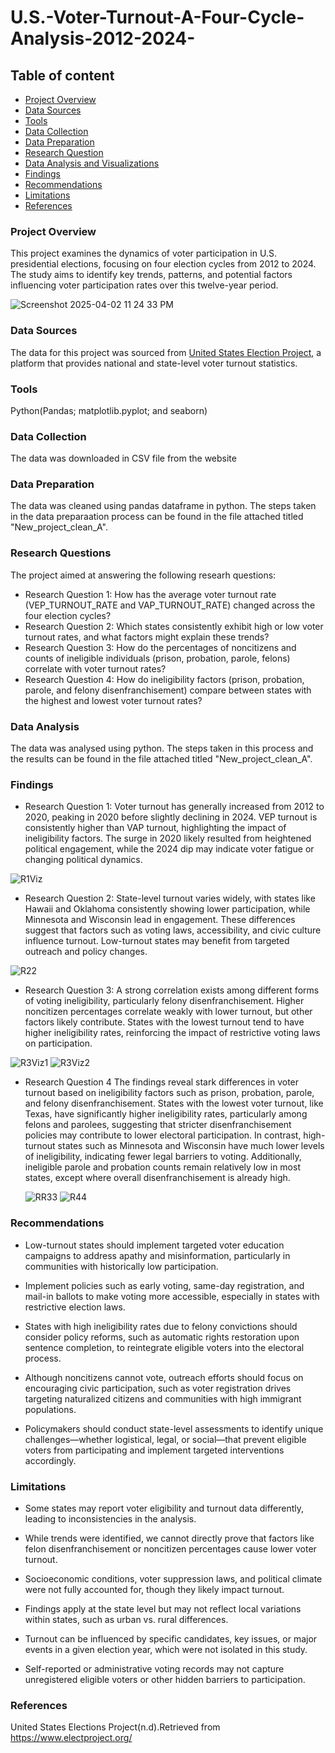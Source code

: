 # U.S.-Voter-Turnout-A-Four-Cycle-Analysis-2012-2024-


## Table of content

- [Project Overview](#project-overview)
- [Data Sources](#data-sources)
- [Tools](#tools)
- [Data Collection](#data-collection)
- [Data Preparation](#data-preparation)
- [Research Question](#research-question)
- [Data Analysis and Visualizations](#data-analysis-and-visualizations)
- [Findings](#findings)
- [Recommendations](#recommendations)
- [Limitations](#limitations)
- [References](#references)

### Project Overview
This project examines the dynamics of voter participation in U.S. presidential elections, focusing on four election cycles from 2012 to 2024. The study aims to identify key trends, patterns, and potential factors influencing voter participation rates over this twelve-year period. 

![Screenshot 2025-04-02 11 24 33 PM](https://github.com/user-attachments/assets/24e337de-7a8a-49d3-978e-692fe7d2f1f2)


### Data Sources
The data for this project was sourced from [United States Election Project](https://www.electproject.org/), a platform that provides national and state-level voter turnout statistics.

### Tools
Python(Pandas; matplotlib.pyplot; and seaborn)

### Data Collection
The data was downloaded in CSV file from the website

### Data Preparation
The data was cleaned using pandas dataframe in python. The steps taken in the data preparaation process can be found in the file attached titled "New_project_clean_A".


  ### Research Questions
  The project aimed at answering the following researh questions:
  - Research Question 1: How has the average voter turnout rate (VEP_TURNOUT_RATE and VAP_TURNOUT_RATE) changed across the four election cycles?
  - Research Question 2: Which states consistently exhibit high or low voter turnout rates, and what factors might explain these trends?
  - Research Question 3: How do the percentages of noncitizens and counts of ineligible individuals (prison, probation, parole, felons) correlate with voter turnout rates?
  - Research Question 4: How do ineligibility factors (prison, probation, parole, and felony disenfranchisement) compare between states with the highest and lowest voter turnout rates?


 ### Data Analysis
 The data was analysed using python. The steps taken in this process and the results can be found in the file attached titled "New_project_clean_A". 

### Findings 
- Research Question 1:
Voter turnout has generally increased from 2012 to 2020, peaking in 2020 before slightly declining in 2024. VEP turnout is consistently higher than VAP turnout, highlighting the impact of ineligibility factors. The surge in 2020 likely resulted from heightened political engagement, while the 2024 dip may indicate voter fatigue or changing political dynamics.

![R1Viz](https://github.com/user-attachments/assets/cb9aaffb-ed82-4716-8823-b125322528dc)


- Research Question 2:
State-level turnout varies widely, with states like Hawaii and Oklahoma consistently showing lower participation, while Minnesota and Wisconsin lead in engagement. These differences suggest that factors such as voting laws, accessibility, and civic culture influence turnout. Low-turnout states may benefit from targeted outreach and policy changes.

![R22](https://github.com/user-attachments/assets/c2120837-da21-4533-b7f4-0b34e42bff88)


- Research Question 3:
A strong correlation exists among different forms of voting ineligibility, particularly felony disenfranchisement. Higher noncitizen percentages correlate weakly with lower turnout, but other factors likely contribute. States with the lowest turnout tend to have higher ineligibility rates, reinforcing the impact of restrictive voting laws on participation.

![R3Viz1](https://github.com/user-attachments/assets/5f3ad2bb-0d5a-4563-ac9a-839aec7acce6) ![R3Viz2](https://github.com/user-attachments/assets/edb55048-3887-45a2-b356-2906c4078ec4)

- Research Question 4
The findings reveal stark differences in voter turnout based on ineligibility factors such as prison, probation, parole, and felony disenfranchisement. States with the lowest voter turnout, like Texas, have significantly higher ineligibility rates, particularly among felons and parolees, suggesting that stricter disenfranchisement policies may contribute to lower electoral participation. In contrast, high-turnout states such as Minnesota and Wisconsin have much lower levels of ineligibility, indicating fewer legal barriers to voting. Additionally, ineligible parole and probation counts remain relatively low in most states, except where overall disenfranchisement is already high.

  ![RR33](https://github.com/user-attachments/assets/fffaf59f-c934-4d14-8311-cfc09fd9db4c) ![R44](https://github.com/user-attachments/assets/6e6d1ecc-d0db-4ac6-b151-3f460d4d4a76)


### Recommendations 
- Low-turnout states should implement targeted voter education campaigns to address apathy and misinformation, particularly in communities with historically low participation.

- Implement policies such as early voting, same-day registration, and mail-in ballots to make voting more accessible, especially in states with restrictive election laws.

- States with high ineligibility rates due to felony convictions should consider policy reforms, such as automatic rights restoration upon sentence completion, to reintegrate eligible voters into the electoral process.

- Although noncitizens cannot vote, outreach efforts should focus on encouraging civic participation, such as voter registration drives targeting naturalized citizens and communities with high immigrant populations.

- Policymakers should conduct state-level assessments to identify unique challenges—whether logistical, legal, or social—that prevent eligible voters from participating and implement targeted interventions accordingly.

### Limitations
- Some states may report voter eligibility and turnout data differently, leading to inconsistencies in the analysis.

- While trends were identified, we cannot directly prove that factors like felon disenfranchisement or noncitizen percentages cause lower voter turnout.

- Socioeconomic conditions, voter suppression laws, and political climate were not fully accounted for, though they likely impact turnout.

- Findings apply at the state level but may not reflect local variations within states, such as urban vs. rural differences.

- Turnout can be influenced by specific candidates, key issues, or major events in a given election year, which were not isolated in this study.

- Self-reported or administrative voting records may not capture unregistered eligible voters or other hidden barriers to participation.
  
### References 
United States Elections Project(n.d).Retrieved from https://www.electproject.org/


















